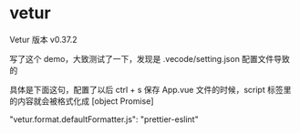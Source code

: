 # vetur

Vetur 版本 v0.37.2

写了这个 demo，大致测试了一下，发现是 .vecode/setting.json 配置文件导致的

具体是下面这句，配置了以后 ctrl + s 保存 App.vue 文件的时候，script 标签里的内容就会被格式化成 [object Promise]

"vetur.format.defaultFormatter.js": "prettier-eslint"
